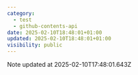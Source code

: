 ```yaml
---
category:
  - test
  - github-contents-api
date: 2025-02-10T18:48:01+01:00
updated: 2025-02-10T18:48:01+01:00
visibility: public
---
```


Note updated at 2025-02-10T17:48:01.643Z